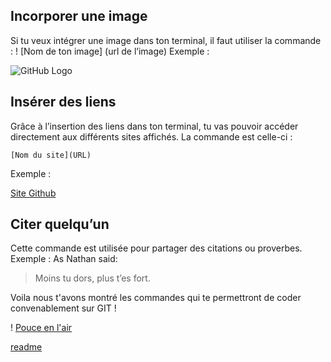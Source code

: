 ## Incorporer une image

Si tu veux intégrer une image dans ton terminal, il faut utiliser la commande :
! [Nom de ton image] (url de l’image)
Exemple :

![GitHub Logo](https://www.becode.org/hire/images/logo-becode.png)

## Insérer des liens
Grâce à l’insertion des liens dans ton terminal, tu vas pouvoir accéder directement aux différents sites affichés.
La commande est celle-ci :

 `[Nom du site](URL)`

Exemple :

[Site Github](http://github.com)


## Citer quelqu’un
Cette commande est utilisée pour partager des citations ou proverbes.
Exemple : As Nathan said:

> Moins tu dors,
> plus t’es fort.


Voila nous t'avons montré les commandes qui te permettront de coder convenablement sur GIT !

! [Pouce en l'air](https://gph.is/2fU4QxH)

[readme](exercice-markdown/README.md)




